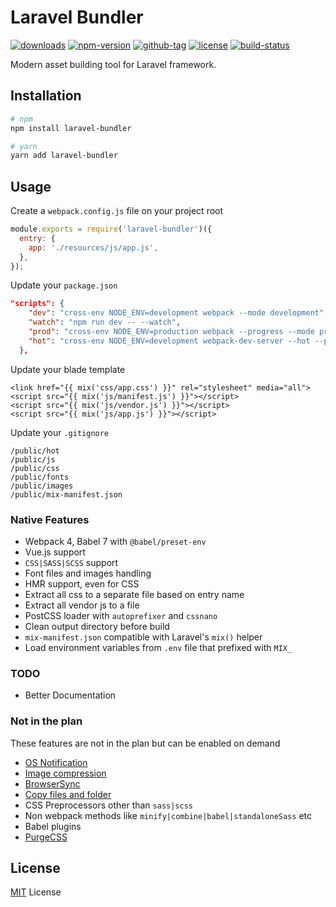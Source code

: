 # Laravel Bundler

[![downloads](https://img.shields.io/npm/dt/laravel-bundler.svg)](http://npm-stats.com/~packages/laravel-bundler)
[![npm-version](https://img.shields.io/npm/v/laravel-bundler.svg)](https://www.npmjs.com/package/laravel-bundler)
[![github-tag](https://img.shields.io/github/tag/ankurk91/laravel-bundler.svg?maxAge=1800)](https://github.com/ankurk91/laravel-bundler/)
[![license](https://img.shields.io/github/license/ankurk91/laravel-bundler.svg?maxAge=1800)](https://yarnpkg.com/en/package/laravel-bundler)
[![build-status](https://travis-ci.com/ankurk91/laravel-bundler.svg?branch=master)](https://travis-ci.com/ankurk91/laravel-bundler)

Modern asset building tool for Laravel framework.

## Installation
```bash
# npm
npm install laravel-bundler 

# yarn
yarn add laravel-bundler
```

## Usage
Create a `webpack.config.js` file on your project root
```js
module.exports = require('laravel-bundler')({
  entry: {
    app: './resources/js/app.js',
  },
});
```
Update your `package.json`
```json
"scripts": {
    "dev": "cross-env NODE_ENV=development webpack --mode development",
    "watch": "npm run dev -- --watch",
    "prod": "cross-env NODE_ENV=production webpack --progress --mode production",
    "hot": "cross-env NODE_ENV=development webpack-dev-server --hot --progress"
  },
```
Update your blade template
```blade
<link href="{{ mix('css/app.css') }}" rel="stylesheet" media="all">
<script src="{{ mix('js/manifest.js') }}"></script>
<script src="{{ mix('js/vendor.js') }}"></script>
<script src="{{ mix('js/app.js') }}"></script>
```
Update your `.gitignore`
```git exclude
/public/hot
/public/js
/public/css
/public/fonts
/public/images
/public/mix-manifest.json
```

### Native Features
* Webpack 4, Babel 7 with `@babel/preset-env`
* Vue.js support
* `CSS|SASS|SCSS` support
* Font files and images handling
* HMR support, even for CSS
* Extract all css to a separate file based on entry name
* Extract all vendor js to a file
* PostCSS loader with `autoprefixer` and `cssnano`
* Clean output directory before build
* `mix-manifest.json` compatible with Laravel's `mix()` helper
* Load environment variables from `.env` file that prefixed with `MIX_`

### TODO
* Better Documentation

### Not in the plan
These features are not in the plan but can be enabled on demand
* [OS Notification](https://github.com/Turbo87/webpack-notifier)
* [Image compression](https://github.com/vanwagonet/img-loader)
* [BrowserSync](https://github.com/Va1/browser-sync-webpack-plugin) 
* [Copy files and folder](https://github.com/webpack-contrib/copy-webpack-plugin)
* CSS Preprocessors other than `sass|scss`
* Non webpack methods like `minify|combine|babel|standaloneSass` etc
* Babel plugins
* [PurgeCSS](https://github.com/FullHuman/purgecss-webpack-plugin)

## License
[MIT](LICENSE.txt) License
